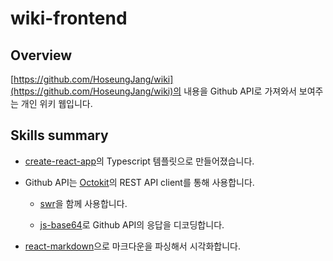 # wiki-frontend

## Overview
[https://github.com/HoseungJang/wiki](https://github.com/HoseungJang/wiki)의 내용을 Github API로 가져와서 보여주는 개인 위키 웹입니다.

## Skills summary
- [create-react-app](https://github.com/facebook/create-react-app)의 Typescript 템플릿으로 만들어졌습니다.

- Github API는 [Octokit](https://github.com/octokit)의 REST API client를 통해 사용합니다.

  - [swr](https://github.com/vercel/swr)을 함께 사용합니다.

  - [js-base64](https://github.com/dankogai/js-base64)로 Github API의 응답을 디코딩합니다.

- [react-markdown](https://github.com/remarkjs/react-markdown)으로 마크다운을 파싱해서 시각화합니다.
